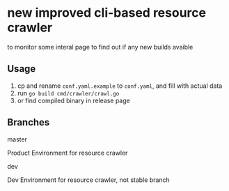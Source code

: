 # new improved cli-based resource crawler

to monitor some interal page to find out if any new builds avaible

## Usage

1.  cp and rename `conf.yaml.example` to `conf.yaml`, and fill with actual data
2.  run `go build cmd/crawler/crawl.go`
3.  or find compiled binary in release page

## Branches

master

   Product Environment for resource crawler

dev

   Dev Environment for resource crawler, not stable branch
